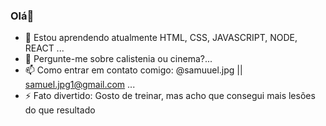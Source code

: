 ### Olá👋

- 🌱 Estou aprendendo atualmente HTML, CSS, JAVASCRIPT, NODE, REACT ...
- 💬 Pergunte-me sobre calistenia ou cinema?...
- 📫 Como entrar em contato comigo: @samuuel.jpg || samuel.jpg1@gmail.com ...
- ⚡ Fato divertido: Gosto de treinar, mas acho que consegui mais lesões do que resultado 

